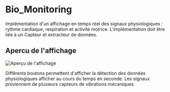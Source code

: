 # Bio_Monitoring
Implémentation d'un affichage en temps réel des signaux physiologiques : rythme cardiaque, respiration et activité motrice.
L'implémentation doit être liée à un Capteur et extracteur de données.

## Apercu de l'affichage
![Aperçu de l'affichage](Capture_écran_bcg.png)

Différents boutons permettent d'afficher la détection des données physiologiques afficher au cours du temps en seconde. Les signaux proviennent de plusieurs capteurs de vibrations mécaniques.

